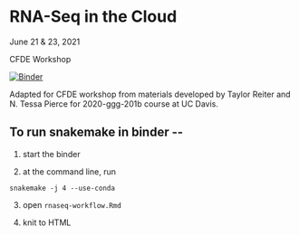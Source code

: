 # RNA-Seq in the Cloud

June 21 & 23, 2021

CFDE Workshop

[![Binder](https://aws-uswest2-binder.pangeo.io/badge_logo.svg)](https://aws-uswest2-binder.pangeo.io/v2/gh/nih-cfde/rnaseq-in-the-cloud/stable?urlpath=rstudio)

Adapted for CFDE workshop from materials developed by Taylor Reiter and N. Tessa Pierce for 2020-ggg-201b course at UC Davis.


## To run snakemake in binder --

1) start the binder

2) at the command line, run

```
snakemake -j 4 --use-conda
```

3) open `rnaseq-workflow.Rmd`

4) knit to HTML
